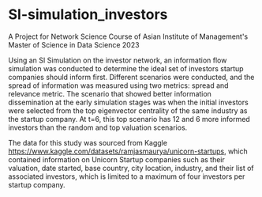 # SI-simulation_investors
A Project for Network Science Course of Asian Institute of Management's Master of Science in Data Science 2023 

Using an SI Simulation on the investor network, an information flow simulation was conducted to determine the ideal set of investors startup companies should inform first. Different scenarios were conducted, and the spread of information was measured using two metrics: spread and relevance metric. The scenario that showed better information dissemination at the early simulation stages was when the initial investors were selected from the top eigenvector centrality of the same industry as the startup company. At t=6, this top scenario has 12 and 6 more informed investors than the random and top valuation scenarios.

The data for this study was sourced from Kaggle https://www.kaggle.com/datasets/ramjasmaurya/unicorn-startups, which contained information on Unicorn Startup companies such as their valuation, date started, base country, city location, industry, and their list of associated investors, which is limited to a maximum of four investors per startup company.
